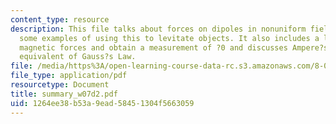 ```yaml
---
content_type: resource
description: This file talks about forces on dipoles in nonuniform fields, and show
  some examples of using this to levitate objects. It also includes a lab to measure
  magnetic forces and obtain a measurement of ?0 and discusses Ampere?s Law, the magnetic
  equivalent of Gauss?s Law.
file: /media/https%3A/open-learning-course-data-rc.s3.amazonaws.com/8-02t-electricity-and-magnetism-spring-2005/1264ee38b53a9ead58451304f5663059_summary_w07d2.pdf
file_type: application/pdf
resourcetype: Document
title: summary_w07d2.pdf
uid: 1264ee38-b53a-9ead-5845-1304f5663059
---
```

